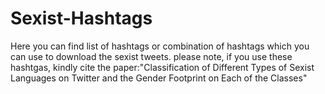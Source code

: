 # Sexist-Hashtags
Here you can find list of hashtags or combination of hashtags which you can use to download the sexist tweets.
please note, if you use these hashtgas, kindly cite the paper:"Classification of Different Types of Sexist Languages on Twitter and the Gender Footprint on Each of the Classes"
